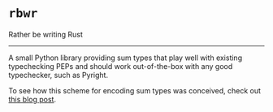 # `rbwr`

Rather be writing Rust

---

A small Python library providing sum types that play well with existing
typechecking PEPs and should work out-of-the-box with any good typechecker,
such as Pyright.

To see how this scheme for encoding sum types was conceived, check out [this
blog post][blog_post].

[blog_post]: http://charles.page.computer.surgery/blog/python-has-sum-types.html
